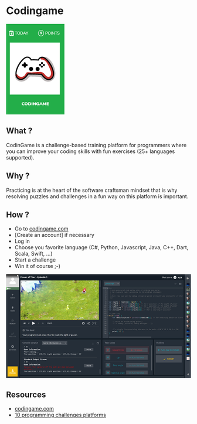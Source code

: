# Codingame
![Coding game](images/codingame.png)

## What ?
CodinGame is a challenge-based training platform for programmers where you can improve your coding skills with fun exercises (25+ languages supported).

## Why ?
Practicing is at the heart of the software craftsman mindset that is why resolving puzzles and challenges in a fun way on this platform is important.  

## How ?
* Go to [codingame.com](https://www.codingame.com)
* [Create an account] if necessary
* Log in
* Choose you favorite language (C#, Python, Javascript, Java, C++, Dart, Scala, Swift, ...)
* Start a challenge
* Win it of course ;-)

![Coding game](images/codingame1.png)

## Resources
* [codingame.com](https://www.codingame.com)
* [10 programming challenges platforms](https://programmingzen.com/10-programming-challenges-sites/)
